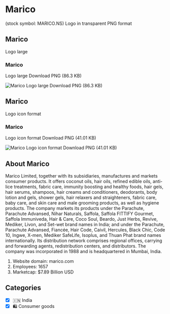 # Marico
 (stock symbol: MARICO.NS) Logo in transparent PNG format

## Marico
 Logo large

### Marico
 Logo large Download PNG (86.3 KB)

![Marico
 Logo large Download PNG (86.3 KB)](/img/orig/MARICO.NS_BIG-56a4e6cd.png)

## Marico
 Logo icon format

### Marico
 Logo icon format Download PNG (41.01 KB)

![Marico
 Logo icon format Download PNG (41.01 KB)](/img/orig/MARICO.NS-4c670656.png)

## About Marico


Marico Limited, together with its subsidiaries, manufactures and markets consumer products. It offers coconut oils, hair oils, refined edible oils, anti-lice treatments, fabric care, immunity boosting and healthy foods, hair gels, hair serums, shampoos, hair creams and conditioners, deodorants, body lotion and gels, shower gels, hair relaxers and straighteners, fabric care, baby care, and skin care and male grooming products, as well as hygiene products. The company markets its products under the Parachute, Parachute Advansed, Nihar Naturals, Saffola, Saffola FITTIFY Gourmet, Saffola Immuniveda, Hair & Care, Coco Soul, Beardo, Just Herbs, Revive, Mediker, Livon, and Set-wet brand names in India; and under the Parachute, Parachute Advansed, Fiancée, Hair Code, Caivil, Hercules, Black Chic, Code 10, Ingwe, X-men, Mediker SafeLife, Isoplus, and Thuan Phat brand names internationally. Its distribution network comprises regional offices, carrying and forwarding agents, redistribution centers, and distributors. The company was incorporated in 1988 and is headquartered in Mumbai, India.

1. Website domain: marico.com
2. Employees: 1657
3. Marketcap: $7.89 Billion USD


## Categories
- [x] 🇮🇳 India
- [x] 🛍 Consumer goods
